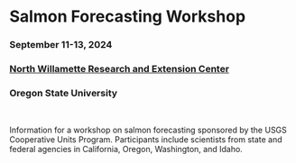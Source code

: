 # Salmon Forecasting Workshop

### September 11-13, 2024

### [North Willamette Research and Extension Center](https://extension.oregonstate.edu/nwrec)

### Oregon State University

<br>

Information for a workshop on salmon forecasting sponsored by the USGS Cooperative Units Program. Participants include scientists from state and federal agencies in California, Oregon, Washington, and Idaho.

